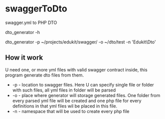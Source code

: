 # swaggerToDto
swagger.yml to PHP DTO

dto_generator -h

dto_generator -p ~/projects/edukit/swagger/ -o ~/dto/test -n 'Edukit\Dto'  

## How it work

U need one, or more yml files with valid swagger contract inside, this program generate dto files from them.

- -p - location to swagger files. Here U can specify single file or folder with such files, all yml files in folder will be parsed
- -o - place where generator will storage generated files. One folder from every parsed yml file will be created and one php file for every definitions in that yml files wil be placed in this file.
- -n - namespace that will be used to create every php file   